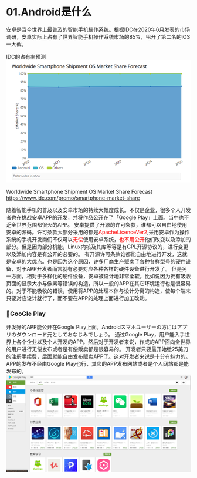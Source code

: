 # 01.Android是什么

安卓是当今世界上最普及的智能手机操作系统。根据IDC在2020年6月发表的市场调研，安卓实际上占有了世界智能手机操作系统市场的85%，甩开了第二名的iOS一大截。

IDC的占有率预测
<img src="../image/chapter1/idc_android_share.png"/>

Worldwide Smartphone Shipment OS Market Share Forecast
https://www.idc.com/promo/smartphone-market-share

随着智能手机的普及以及安卓市场的持续大幅度成长。不仅是企业，很多个人开发者也在挑战安卓APP的开发，并将作品公开在了「Google Play」上面。当中也不乏全世界范围都很火的APP。
安卓提供了开源的许可条款，谁都可以自由地使用安卓的源码。许可条款大部分采用的都是<font color=red>ApacheLicenceVer2</font>,采用安卓作为操作系统的手机开发商们不仅可以<font color=red>无偿</font>使用安卓系统，<font color=red>也不用公开</font>他们改变以及添加的部分。但是因为部分机能，Linux内核及其库等等是有GPL开源协议的，进行变更以及添加内容是有公开的必要的。
有开源许可条款谁都能自由地进行开发，这就是安卓的大优点。也是因为这个原因，许多厂商生产贩卖了各种各样型号的硬件设备，对于APP开发者而言就有必要对应各种各样的硬件设备进行开发了。
但是另一方面，相对于多样化的硬件设备，安卓被设计地非常柔软。比如说因为拥有吸收页面的显示大小与像素等错误的构造，所以一般的APP在其它环境运行也是很容易的。对于不能吸收的错误，使用将APP的处理本体与设计分离的构造，使每个端末只要对应设计就行了，而不要在APP的处理上面进行加工改动。
### 🤖GooGle Play 

<div id="google_play"><div>
开发好的APP能公开在Google Play上面。Androidスマホユーザーの方にはアプリのダウンロード元としておなじみでしょう。
通过Google Play，用户能入手世界上各个企业以及个人开发的APP。然后对于开发者来说，作成的APP面向全世界的用户进行无偿发布或者是有偿贩卖都是很容易的。
开发者只要最开始缴25美刀的注册手续费，后面就能自由发布贩卖APP了。这对开发者来说是十分有魅力的。
APP的发布不经由Google Play也行，其它的APP发布网站或者是个人网站都是能发布的。
<img src="../image/chapter1/google_play_page.png"/>